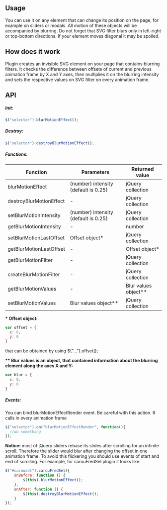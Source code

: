 <h2>Usage</h2>
<p>You can use it on any element that can change its position on the page, for example on sliders or modals. All motion of these objects will be accompanied by blurring. Do not forget that SVG filter blurs only in left-right or top-bottom directions. If your element moves diagonal it may be spoiled.</p>

<h2>How does it work</h2>
<p>Plugin creates an invisible SVG element on your page that contains blurring filters. It checks the difference between offsets of current and previous animation frame by X and Y axes, then multiplies it on the blurring intensity and sets the respective values on SVG filter on every animation frame. </p>

<h2>API</h2>
<h5>Init:</h5>

```javascript
$("selector").blurMotionEffect();
```

<h5>Destroy:</h5>

```javascript
$("selector").destroyBlurMotionEffect();
```

<h5>Functions:</h5>

| Function                 | Parameters                           | Returned value       |
| ------------------------ | ------------------------------------ | -------------------- |
| blurMotionEffect         | (number) intensity (default is 0.25) | jQuery collection    |
| destroyBlurMotionEffect  | -                                    | jQuery collection    |
| setBlurMotionIntensity   | (number) intensity (default is 0.25) | jQuery collection    |
| getBlurMotionIntensity   | -                                    | number               |
| setBlurMotionLastOffset  | Offset object*                       | jQuery collection    |
| getBlurMotionLastOffset  | -                                    | Offset object*       |
| getBlurMotionFilter      | -                                    | jQuery collection    |
| createBlurMotionFilter   | -                                    | jQuery collection    |
| getBlurMotionValues      | -                                    | Blur values object** |
| setBlurMotionValues      | Blur values object**                 | jQuery collection    |

<b>* Offset object:</b> 

```javascript
var offset = {
  x: 0,
  y: 0
}
```
that can be obtained by using $("...").offset();

<b>** Blur values is an object, that contained information about the blurring element along the axes X and Y:</b>

```javascript
var blur = {
  x: 0,
  y: 0
}
```

<h5>Events:</h5>
<p>You can bind blurMotionEffectRender event. Be careful with this action. It calls in every animation frame</p>

```javascript
$("selector").on("blurMotionEffectRender", function(){
  //do something
});
```

<p><b>Notice:</b> most of jQuery sliders rebase its slides after scrolling for an infinite scroll. Therefore the slider would blur after changing  the offset in one animation frame. To avoid this flickering you should use events of start and end of scrolling. For example, for carouFredSel plugin it looks like:</p>

```javascript
$("#carousel").carouFredSel({
    onBefore: function () {
    	$(this).blurMotionEffect();
    },
    onAfter: function () {
    	$(this).destroyBlurMotionEffect();
    }
});
```
